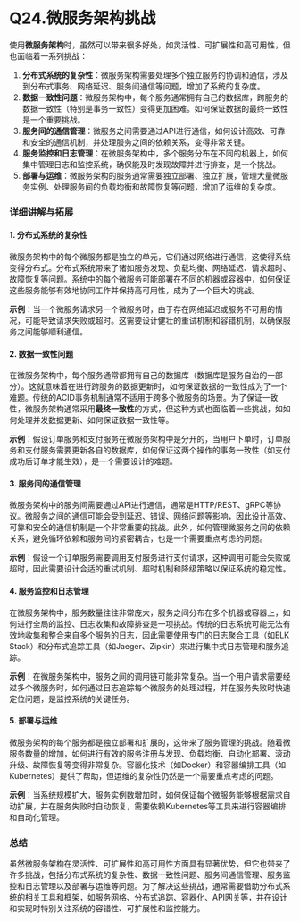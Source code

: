# Q24.微服务架构挑战

使用**微服务架构**时，虽然可以带来很多好处，如灵活性、可扩展性和高可用性，但也面临着一系列挑战：

1. **分布式系统的复杂性**：微服务架构需要处理多个独立服务的协调和通信，涉及到分布式事务、网络延迟、服务间通信等问题，增加了系统的复杂度。
2. **数据一致性问题**：微服务架构中，每个服务通常拥有自己的数据库，跨服务的数据一致性（特别是事务一致性）变得更加困难。如何保证数据的最终一致性是一个重要挑战。
3. **服务间的通信管理**：微服务之间需要通过API进行通信，如何设计高效、可靠和安全的通信机制，并处理服务之间的依赖关系，变得非常关键。
4. **服务监控和日志管理**：在微服务架构中，多个服务分布在不同的机器上，如何集中管理日志和监控系统，确保能及时发现故障并进行排查，是一个挑战。
5. **部署与运维**：微服务架构的服务通常需要独立部署、独立扩展，管理大量微服务实例、处理服务间的负载均衡和故障恢复等问题，增加了运维的复杂度。

### 详细讲解与拓展

#### 1. **分布式系统的复杂性**

微服务架构中的每个微服务都是独立的单元，它们通过网络进行通信，这使得系统变得分布式。分布式系统带来了诸如服务发现、负载均衡、网络延迟、请求超时、故障恢复等问题。系统中的每个微服务可能部署在不同的机器或容器中，如何保证这些服务能够有效地协同工作并保持高可用性，成为了一个巨大的挑战。

**示例**：当一个微服务请求另一个微服务时，由于存在网络延迟或服务不可用的情况，可能导致请求失败或超时。这需要设计健壮的重试机制和容错机制，以确保服务之间能够顺利通信。

#### 2. **数据一致性问题**

在微服务架构中，每个服务通常都拥有自己的数据库（数据库是服务自治的一部分）。这就意味着在进行跨服务的数据更新时，如何保证数据的一致性成为了一个难题。传统的ACID事务机制通常不适用于跨多个微服务的场景。为了保证一致性，微服务架构通常采用**最终一致性**的方式，但这种方式也面临着一些挑战，如如何处理并发数据更新、如何保证数据一致性等。

**示例**：假设订单服务和支付服务在微服务架构中是分开的，当用户下单时，订单服务和支付服务需要更新各自的数据库，如何保证这两个操作的事务一致性（如支付成功后订单才能生效），是一个需要设计的难题。

#### 3. **服务间的通信管理**

微服务架构中的服务间需要通过API进行通信，通常是HTTP/REST、gRPC等协议。微服务之间的通信可能会受到延迟、错误、网络问题等影响，因此设计高效、可靠和安全的通信机制是一个非常重要的挑战。此外，如何管理微服务之间的依赖关系，避免循环依赖和服务间的紧密耦合，也是一个需要重点考虑的问题。

**示例**：假设一个订单服务需要调用支付服务进行支付请求，这种调用可能会失败或超时，因此需要设计合适的重试机制、超时机制和降级策略以保证系统的稳定性。

#### 4. **服务监控和日志管理**

在微服务架构中，服务数量往往非常庞大，服务之间分布在多个机器或容器上，如何进行全局的监控、日志收集和故障排查是一项挑战。传统的日志系统可能无法有效地收集和整合来自多个服务的日志，因此需要使用专门的日志聚合工具（如ELK Stack）和分布式追踪工具（如Jaeger、Zipkin）来进行集中式日志管理和服务追踪。

**示例**：在微服务架构中，服务之间的调用链可能非常复杂。当一个用户请求需要经过多个微服务时，如何通过日志追踪每个微服务的处理过程，并在服务失败时快速定位问题，是监控系统的关键任务。

#### 5. **部署与运维**

微服务架构的每个服务都是独立部署和扩展的，这带来了服务管理的挑战。随着微服务数量的增加，如何进行有效的服务注册与发现、负载均衡、自动化部署、滚动升级、故障恢复等变得非常复杂。容器化技术（如Docker）和容器编排工具（如Kubernetes）提供了帮助，但运维的复杂性仍然是一个需要重点考虑的问题。

**示例**：当系统规模扩大，服务实例数增加时，如何保证每个微服务能够根据需求自动扩展，并在服务失败时自动恢复，需要依赖Kubernetes等工具来进行容器编排和自动化管理。

### 总结

虽然微服务架构在灵活性、可扩展性和高可用性方面具有显著优势，但它也带来了许多挑战，包括分布式系统的复杂性、数据一致性问题、服务间通信管理、服务监控和日志管理以及部署与运维等问题。为了解决这些挑战，通常需要借助分布式系统的相关工具和框架，如服务网格、分布式追踪、容器化、API网关等，并在设计和实现时特别关注系统的容错性、可扩展性和监控能力。